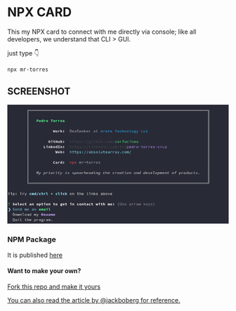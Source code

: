 # NPX CARD

This my NPX card to connect with me directly via console; like all developers, we understand that CLI > GUI.

just type 👇

```bash
npx mr-torres
```

## SCREENSHOT

![image](https://raw.githubusercontent.com/Corfucinas/mr-torres/master/media/screenshot.png "program-output")

### NPM Package

It is published [here](https://www.npmjs.com/package/mr-torres "npm-package-website")

#### Want to make your own?

[Fork this repo and make it yours](https://github.com/Corfucinas/mr-torres/ "github-repo")

[You can also read the article by @jackboberg for reference.](https://studioelsa.se/blog/open-source-oss-npx-business-card/ "npx-article")
